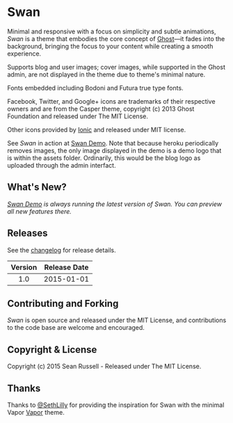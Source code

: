 # Swan

Minimal and responsive with a focus on simplicity and subtle animations, *Swan* is a theme that embodies the core concept of [Ghost](http://ghost.org/)&mdash;it fades into the background, bringing the focus to your content while creating a smooth experience.

Supports blog and user images; cover images, while supported in the Ghost admin, are not displayed in the theme due to theme's minimal nature.

Fonts embedded including Bodoni and Futura true type fonts.

Facebook, Twitter, and Google+ icons are trademarks of their respective owners and are from the Casper theme, copyright (c) 2013 Ghost Foundation and released under The MIT License.

Other icons provided by [Ionic](https://github.com/driftyco/ionicons) and released under MIT license.

See *Swan* in action at [Swan Demo](http://swan-demo.herokuapp.com/). Note that because heroku periodically removes images, the only image displayed in the demo is a demo logo that is within the assets folder. Ordinarily, this would be the blog logo as uploaded through the admin interfact.

## What's New?

_[Swan Demo](http://swan-demo.herokuapp.com) is always running the latest version of Swan. You can preview all new features there._

## Releases

See the [changelog](CHANGELOG.md) for release details.

| Version | Release Date |
| :-----: | :----------: |
| 1.0 | 2015-01-01 |

## Contributing and Forking

*Swan* is open source and released under the MIT License, and contributions to the code base are welcome and encouraged.

## Copyright & License

Copyright (c) 2015 Sean Russell - Released under The MIT License.

## Thanks

Thanks to [@SethLilly](https://twitter.com/sethlilly/) for providing the inspiration for Swan with the minimal Vapor [Vapor](https://github.com/sethlilly/Vapor) theme.


